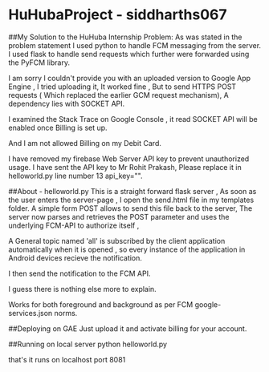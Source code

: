 # HuHubaProject - siddharths067
##My Solution to the HuHuba Internship Problem:
As was stated in the problem statement I used python to handle FCM messaging from the server. I used flask to handle send requests which further were forwarded using the PyFCM library.

I am sorry I couldn't provide you with an uploaded version to Google App Engine , 
I tried uploading it, It worked fine , But to send HTTPS POST requests ( Which replaced the earlier GCM request mechanism), A dependency lies with SOCKET API.

I examined the Stack Trace on Google Console , it read SOCKET API will be enabled once Billing is set up. 

And I am not allowed Billing on my Debit Card.

I have removed my firebase Web Server API key to prevent unauthorized usage. 
I have sent the API key to Mr Rohit Prakash, Please replace it in helloworld.py line number 13 	api_key="".


##About - helloworld.py
This is a straight forward flask server , 
As soon as the user enters the server-page , I open the send.html file in my templates folder. 
A simple form POST allows to send this file back to the server, 
The server now parses and retrieves the POST parameter and uses the underlying FCM-API to authorize itself ,

A General topic named 'all' is subscribed by the client application automatically when it is opened , so every instance
of the application in Android devices recieve the notification.

I then send the notification to the FCM API.

I guess there is nothing else more to explain.

Works for both foreground and background as per FCM google-services.json norms.

##Deploying on GAE 
Just upload it and activate billing for your account.

##Running on local server
python helloworld.py

that's it 
runs on localhost port 8081


